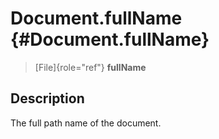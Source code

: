 Document.fullName {#Document.fullName}
=================

> [File]{role="ref"} **fullName**

Description
-----------

The full path name of the document.
